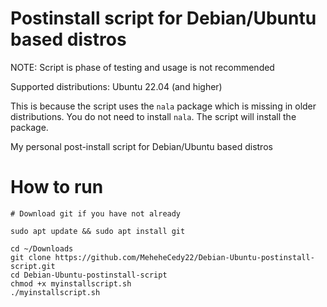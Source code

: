 # Postinstall script for Debian/Ubuntu based distros

NOTE: Script is phase of testing and usage is not recommended

Supported distributions: Ubuntu 22.04 (and higher)

This is because the script uses the `nala` package which is missing in older distributions.
You do not need to install `nala`. The script will install the package.

My personal post-install script for Debian/Ubuntu based distros

# How to run

```
# Download git if you have not already

sudo apt update && sudo apt install git

cd ~/Downloads
git clone https://github.com/MeheheCedy22/Debian-Ubuntu-postinstall-script.git
cd Debian-Ubuntu-postinstall-script
chmod +x myinstallscript.sh
./myinstallscript.sh
```
